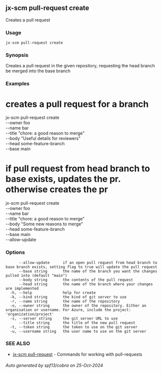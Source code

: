 ## jx-scm pull-request create

Creates a pull request

### Usage

```
jx-scm pull-request create
```

### Synopsis

Creates a pull request in the given repository, requesting the head branch be merged into the base branch

### Examples

  # creates a pull request for a branch
  jx-scm pull-request create \
  --owner foo \
  --name bar \
  --title "chore: a good reason to merge" \
  --body "Useful details for reviewers" \
  --head some-feature-branch \
  --base main
  
  # if pull request from head branch to base exists, updates the pr. otherwise creates the pr
  jx-scm pull-request create \
  --owner foo \
  --name bar \
  --title "chore: a good reason to merge" \
  --body "Some new reasons to merge" \
  --head some-feature-branch \
  --base main \
  --allow-update

### Options

```
      --allow-update      if an open pull request from head branch to base branch exists, setting flag to true will update the pull request
      --base string       the name of the branch you want the changes pulled into (default "main")
      --body string       the contents of the pull request
      --head string       the name of the branch where your changes are implemented
  -h, --help              help for create
  -k, --kind string       the kind of git server to use
  -r, --name string       the name of the repository
  -o, --owner string      the owner of the repository. Either an organisation or username. For Azure, include the project: 'organization/project'
  -s, --server string     the git server URL to use
      --title string      the title of the new pull request
  -t, --token string      the token to use on the git server
  -u, --username string   the user name to use on the git server
```

### SEE ALSO

* [jx-scm pull-request](jx-scm_pull-request.md)	 - Commands for working with pull-requests

###### Auto generated by spf13/cobra on 25-Oct-2024
